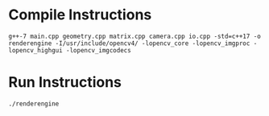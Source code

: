# Compile Instructions
`g++-7 main.cpp geometry.cpp matrix.cpp camera.cpp io.cpp -std=c++17 -o renderengine -I/usr/include/opencv4/ -lopencv_core -lopencv_imgproc -lopencv_highgui -lopencv_imgcodecs`

# Run Instructions
`./renderengine`